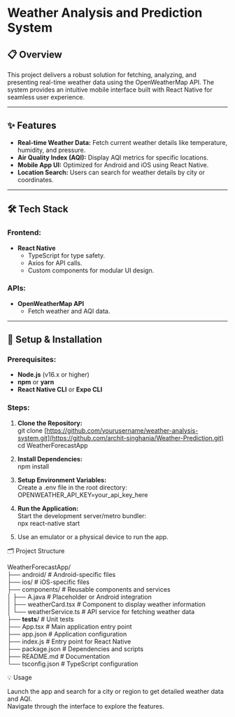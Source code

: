 # Weather Analysis and Prediction System

## 📋 Overview
This project delivers a robust solution for fetching, analyzing, and presenting real-time weather data using the OpenWeatherMap API. The system provides an intuitive mobile interface built with React Native for seamless user experience.

---

## ✨ Features
- **Real-time Weather Data:** Fetch current weather details like temperature, humidity, and pressure.
- **Air Quality Index (AQI):** Display AQI metrics for specific locations.
- **Mobile App UI:** Optimized for Android and iOS using React Native.
- **Location Search:** Users can search for weather details by city or coordinates.

---

## 🛠️ Tech Stack
### Frontend:
- **React Native**
  - TypeScript for type safety.
  - Axios for API calls.
  - Custom components for modular UI design.

### APIs:
- **OpenWeatherMap API**
  - Fetch weather and AQI data.

---

## 🚀 Setup & Installation

### Prerequisites:
- **Node.js** (v16.x or higher)
- **npm** or **yarn**
- **React Native CLI** or **Expo CLI**

### Steps:
1. **Clone the Repository:** <br>
  git clone [https://github.com/yourusername/weather-analysis-system.git](https://github.com/archit-singhania/Weather-Prediction.git) <br>
  cd WeatherForecastApp

2. **Install Dependencies:**<br>
  npm install

3. **Setup Environment Variables:** <br>
  Create a .env file in the root directory:<br>
  OPENWEATHER_API_KEY=your_api_key_here

4. **Run the Application:**<br>
  Start the development server/metro bundler:<br>
  npx react-native start

6. Use an emulator or a physical device to run the app.<br>
   
🗂️ Project Structure <br>

  WeatherForecastApp/<br>
  ├── android/           # Android-specific files<br>
  ├── ios/               # iOS-specific files<br>
  ├── components/        # Reusable components and services
  <br>│  <span> ├── A.java         # Placeholder or Android integration
  <br>│  <span> ├── weatherCard.tsx # Component to display weather information
  <br>│  <span> └── weatherService.ts # API service for fetching weather data<br>
  ├── __tests__/         # Unit tests<br>
  ├── App.tsx            # Main application entry point<br>
  ├── app.json           # Application configuration<br>
  ├── index.js           # Entry point for React Native<br>
  ├── package.json       # Dependencies and scripts<br>
  ├── README.md          # Documentation<br>
  └── tsconfig.json      # TypeScript configuration <br>

💡 Usage<br>

Launch the app and search for a city or region to get detailed weather data and AQI.<br>
Navigate through the interface to explore the features.
